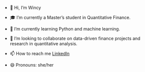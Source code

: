 - 👋 Hi, I’m Wincy

- 🎓 I’m currently a Master’s student in Quantitative Finance.
- 🌱 I’m currently learning Python and machine learning.
  
- 🤝 I’m looking to collaborate on data-driven finance projects and research in quantitative analysis.
- 📫 How to reach me [LinkedIn](https://www.linkedin.com/in/wincysws)
- 😄 Pronouns: she/her
